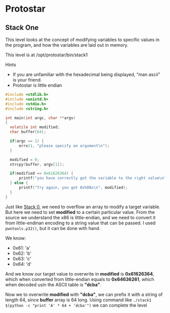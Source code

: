 # Protostar

## Stack One
This level looks at the concept of modifying variables to specific values in the program, and how the variables are laid out in memory.

This level is at /opt/protostar/bin/stack1

Hints
<ul>
<li>If you are unfamiliar with the hexadecimal being displayed, “man ascii” is your friend.</li>
<li>Protostar is little endian</li>
</ul>

```C
#include <stdlib.h>
#include <unistd.h>
#include <stdio.h>
#include <string.h>

int main(int argc, char **argv)
{
  volatile int modified;
  char buffer[64];

  if(argc == 1) {
      errx(1, "please specify an argument\n");
  }

  modified = 0;
  strcpy(buffer, argv[1]);

  if(modified == 0x61626364) {
      printf("you have correctly got the variable to the right value\n");
  } else {
      printf("Try again, you got 0x%08x\n", modified);
  }
}
```

Just like [Stack 0](https://github.com/RitamDey/My-Simple-Programs/blob/master/CTF/Protostar/Level-0.md), we need to overflow an array to modify a target variable. But here we need to set **modified** to a certain particular value.
From the source we understand the x86 is little-endian, and we need to convert it from little-endinan encoding to a string value that can be passed. I used `pwntools.p32()`, but it can be done with hand.

We know: <ul>
<li> 0x61: 'a' </li>
<li> 0x62: 'b' </li>
<li> 0x63: 'c' </li>
<li> 0x64: 'd' </li>
</ul>

And we know our target value to overwrite in **modified** is **0x61626364**, which when converted from little-endian equals to **0x64636261**, which when decoded usin the ASCII table is **"dcba"**.

Now we to overwrite **modified** with **"dcba"**, we can prefix it with a string of length 64, since **buffer** array is 64 long.
Using command like `./stack1 $(python -c "print 'A' * 64 + 'dcba'")` we can complete the level
